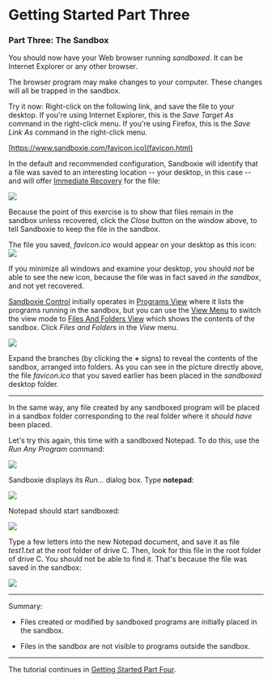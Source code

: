 # Getting Started Part Three

### Part Three: The Sandbox

You should now have your Web browser running _sandboxed_. It can be Internet Explorer or any other browser.

The browser program may make changes to your computer. These changes will all be trapped in the sandbox.

Try it now: Right-click on the following link, and save the file to your desktop. If you're using Internet Explorer, this is the _Save Target As_ command in the right-click menu. If you're using Firefox, this is the _Save Link As_ command in the right-click menu.

[https://www.sandboxie.com/favicon.ico](favicon.html)

In the default and recommended configuration, Sandboxie will identify that a file was saved to an interesting location -- your desktop, in this case -- and will offer [Immediate Recovery](ImmediateRecovery) for the file:

![](https://xanasoft.com/wp-content/uploads/2020/10/ImmediateRecoverFavIcon.png)

Because the point of this exercise is to show that files remain in the sandbox unless recovered, click the _Close_ button on the window above, to tell Sandboxie to keep the file in the sandbox.

The file you saved, _favicon.ico_ would appear on your desktop as this icon: ![](https://xanasoft.com/wp-content/uploads/2020/10/TrayIconEmpty.png)

If you minimize all windows and examine your desktop, you should _not_ be able to see the new icon, because the file was in fact saved _in the sandbox_, and not yet recovered.

[Sandboxie Control](SandboxieControl) initially operates in [Programs View](ProgramsView) where it lists the programs running in the sandbox, but you can use the [View Menu](ViewMenu) to switch the view mode to [Files And Folders View](FilesAndFoldersView) which shows the contents of the sandbox. Click _Files and Folders_ in the _View_ menu.

![](https://xanasoft.com/wp-content/uploads/2020/10/FileViewFavIcon.png)

Expand the branches (by clicking the **_+_** signs) to reveal the contents of the sandbox, arranged into folders. As you can see in the picture directly above, the file _favicon.ico_ that you saved earlier has been placed in the _sandboxed_ desktop folder.

* * *

In the same way, any file created by any sandboxed program will be placed in a sandbox folder corresponding to the real folder where it _should have_ been placed.

Let's try this again, this time with a sandboxed Notepad. To do this, use the _Run Any Program_ command:

![](https://xanasoft.com/wp-content/uploads/2020/10/TrayPopupRunAny.png)

Sandboxie displays its _Run..._ dialog box. Type **notepad**:

![](https://xanasoft.com/wp-content/uploads/2020/10/RunAnyNotepad.png)

Notepad should start sandboxed:

![](https://xanasoft.com/wp-content/uploads/2020/10/NotepadSandboxed.png)

Type a few letters into the new Notepad document, and save it as file _test1.txt_ at the root folder of drive C. Then, look for this file in the root folder of drive C. You should not be able to find it. That's because the file was saved in the sandbox:

![](https://xanasoft.com/wp-content/uploads/2020/10/FileViewNotepad.png)

* * *

Summary:

*   Files created or modified by sandboxed programs are initially placed in the sandbox.

*   Files in the sandbox are not visible to programs outside the sandbox.

* * *

The tutorial continues in [Getting Started Part Four](GettingStartedPartFour).
